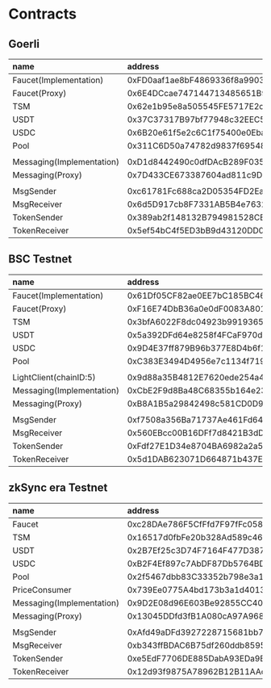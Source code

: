 # Contracts

## Goerli

| name                      | address                                    |
| :------------------------ | :----------------------------------------- |
| Faucet(Implementation)    | 0xFD0aaf1ae8bF4869336f8a9903Ddc670D3B8cDc5 |
| Faucet(Proxy)             | 0x6E4DCcae747144713485651B90f872954196a12e |
| TSM                       | 0x62e1b95e8a505545FE5717E2c82FCF8cDd821544 |
| USDT                      | 0x37C37317B97bf77948c32EEC5fc14A5ba004bA46 |
| USDC                      | 0x6B20e61f5e2c6C1f75400e0Eba417C1F7569b3FE |
| Pool                      | 0x311C6D50a74782d9837f695489B2608856C4316C |
|                           |                                            |
| Messaging(Implementation) | 0xD1d8442490c0dfDAcB289F035dB323aC9a2632EE |
| Messaging(Proxy)          | 0x7D433CE673387604ad811c9DaECAfb041d74ee23 |
|                           |                                            |
| MsgSender                 | 0xc61781Fc688ca2D05354FD2EaA94DBF6207357cc |
| MsgReceiver               | 0x6d5D917cb8F7331AB5B4e76329309cf92d836f26 |
| TokenSender               | 0x389ab2f148132B794981528CE60Ae52C20cC2B06 |
| TokenReceiver             | 0x5ef54bC4f5ED3bB9d43120DD006e36e8F966464F |

## BSC Testnet

| name                      | address                                    |
| :------------------------ | :----------------------------------------- |
| Faucet(Implementation)    | 0x61Df05CF82ae0EE7bC185BC46c1910Da7082a6dC |
| Faucet(Proxy)             | 0xF16E74DbB36a0e0dF0083A801a296Bb066e7503c |
| TSM                       | 0x3bfA6022F8dc04923b9919365D43F2FfEf471197 |
| USDT                      | 0x5a392DFd64e8258f4FCaF970ddFbcf2Bb24b1d55 |
| USDC                      | 0x9D4E37ff879B96b377E8D4b6f1B36a14284F9B7D |
| Pool                      | 0xC383E3494D4956e7c1134f719978F1BD3b464df8 |
|                           |                                            |
| LightClient(chainID:5)    | 0x9d88a35B4812E7620ede254a4728972894C77a17 |
| Messaging(Implementation) | 0xCbE2F9d8Ba48C68355b164e236BC1F577a86B3DC |
| Messaging(Proxy)          | 0xB8A1B5a29842498c581CD0D954b669D4b1A33A0A |
|                           |                                            |
| MsgSender                 | 0xf7508a356Ba71737Ae461Fd646C774bF04b2415A |
| MsgReceiver               | 0x560EBcc00B16DFf7d8421B3dD0520c53925A34A7 |
| TokenSender               | 0xFdf27E1D34e8704BA6982a2a564C670da04732A7 |
| TokenReceiver             | 0x5d1DAB623071D664871b437E4D179a5d8952f122 |

## zkSync era Testnet

| name                      | address                                    |
| :------------------------ | :----------------------------------------- |
| Faucet                    | 0xc28DAe786F5CfFfd7F97fFc0581FbeC3Ee3B8969 |
| TSM                       | 0x16517d0fbFe20b328Ad589c460cB7495f67555ed |
| USDT                      | 0x2B7Ef25c3D74F7164F477D387A93d1cDdD144031 |
| USDC                      | 0xB2F4Ef897c7AbDF87Db5764BDD319F6530A259d5 |
| Pool                      | 0x2f5467dbb83C33352b798e3a11B6d12CcB2f3A28 |
| PriceConsumer             | 0x739Ee0775A4bd173b3a1d4013065F0d15A921846 |
| Messaging(Implementation) | 0x9D2E08d96E603Be92855CC401B2552894A96A28a |
| Messaging(Proxy)          | 0x13045DDfd3fB1A080cA97A9689657A058A21c60C |
|                           |                                            |
| MsgSender                 | 0xAfd49aDFd3927228715681bb713C61AFb2814Fcf |
| MsgReceiver               | 0xb343ffBDAC6B75df260ddb859564b4Df37fE94D0 |
| TokenSender               | 0xe5EdF7706DE885DabA93EDa9B937478ef42F02Bb |
| TokenReceiver             | 0x12d93f9875A78962B12B11AAcE76EA9F2D7AaEcd |
